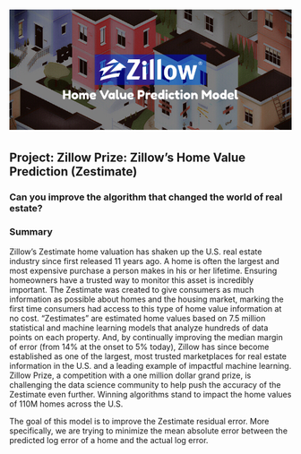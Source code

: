 # ![Zillow](https://github.com/oussou-dev/Zillow_Zestimate_Kaggle/blob/master/img/ZillowHomeValuePredictionModel.png?raw=true)



## Project: Zillow Prize: Zillow’s Home Value Prediction (Zestimate)
### Can you improve the algorithm that changed the world of real estate?

### Summary

Zillow’s Zestimate home valuation has shaken up the U.S. real estate industry since first released 11 years ago.
A home is often the largest and most expensive purchase a person makes in his or her lifetime. Ensuring homeowners have a trusted way to monitor this asset is incredibly important. The Zestimate was created to give consumers as much information as possible about homes and the housing market, marking the first time consumers had access to this type of home value information at no cost.
“Zestimates” are estimated home values based on 7.5 million statistical and machine learning models that analyze hundreds of data points on each property. And, by continually improving the median margin of error (from 14% at the onset to 5% today), Zillow has since become established as one of the largest, most trusted marketplaces for real estate information in the U.S. and a leading example of impactful machine learning.
Zillow Prize, a competition with a one million dollar grand prize, is challenging the data science community to help push the accuracy of the Zestimate even further. Winning algorithms stand to impact the home values of 110M homes across the U.S.

The goal of this model is to improve the Zestimate residual error. More specifically, we are trying to minimize the mean absolute error between the predicted log error of a home and the actual log error.
